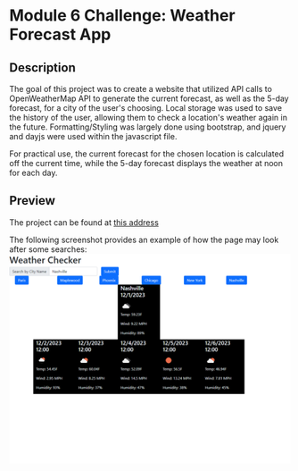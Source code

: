 # **Module 6 Challenge:** Weather Forecast App

## Description

The goal of this project was to create a website that utilized API calls to OpenWeatherMap API to generate the current forecast, as well as the 5-day forecast, for a city of the user's choosing. Local storage was used to save the history of the user, allowing them to check a location's weather again in the future. Formatting/Styling was largely done using bootstrap, and jquery and dayjs were used within the javascript file. 

For practical use, the current forecast for the chosen location is calculated off the current time, while the 5-day forecast displays the weather at noon for each day.

## Preview

The project can be found at [this address](https://zschreier.github.io/weather-checker/)

The following screenshot provides an example of how the page may look after some searches:
![An image displaying the website with some previous searches present](./assets/weather-example.png)